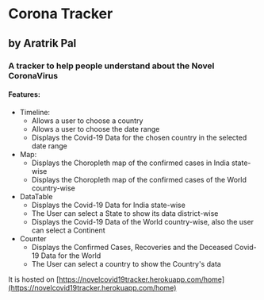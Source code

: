# Corona Tracker
## by Aratrik Pal

### A tracker to help people understand about the Novel CoronaVirus

#### Features:
  * Timeline:
    * Allows a user to choose a country
    * Allows a user to choose the date range
    * Displays the Covid-19 Data for the chosen country in the selected date range
  * Map:
    * Displays the Choropleth map of the confirmed cases in India state-wise
    * Displays the Choropleth map of the confirmed cases of the World country-wise
  * DataTable
    * Displays the Covid-19 Data for India state-wise
    * The User can select a State to show its data district-wise
    * Displays the Covid-19 Data of the World country-wise, also the user can select a Continent
  * Counter
    * Displays the Confirmed Cases, Recoveries and the Deceased Covid-19 Data for the World
    * The User can select a country to show the Country's data

It is hosted on [https://novelcovid19tracker.herokuapp.com/home](https://novelcovid19tracker.herokuapp.com/home)
